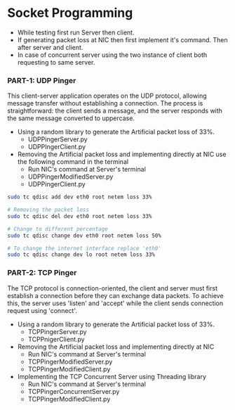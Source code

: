 # Socket Programming

- While testing first run Server then client.
- If generating packet loss at NIC then first implement it's command. Then after server and client.
- In case of concurrent server using the two instance of client both requesting to same server.

### PART-1: UDP Pinger
This client-server application operates on the UDP protocol, allowing message transfer without establishing a connection. The process is straightforward: the client sends a message, and the server responds with the same message converted to uppercase.
- Using a random library to generate the Artificial packet loss of 33%.
     - UDPPingerServer.py
     - UDPPIngerClient.py
- Removing the Artificial packet loss and implementing directly at NIC use the following command in the terminal
     - Run NIC's command at Server's terminal
     - UDPPingerModifiedServer.py
     - UDPPingerClient.py

```bash
sudo tc qdisc add dev eth0 root netem loss 33%

# Removing the packet loss
sudo tc qdisc del dev eth0 root netem loss 33%

# Change to different percentage
sudo tc qdisc change dev eth0 root netem loss 50%

# To change the internet interface replace 'eth0'
sudo tc qdisc change dev lo root netem loss 33%
```

### PART-2: TCP Pinger
The TCP protocol is connection-oriented, the client and server must first establish a connection before they can exchange data packets. To achieve this, the server uses 'listen' and 'accept' while the client sends connection request using 'connect'.
- Using a random library to generate the Artificial packet loss of 33%.
  - TCPPingerServer.py
  - TCPPnigerClient.py
- Removing the Artificial packet loss and implementing directly at NIC
  - Run NIC's command at Server's terminal
  - TCPPingerModifiedServer.py
  - TCPPingerModifiedClient.py
- Implementing the TCP Concurrent Server using Threading library
  - Run NIC's command at Server's terminal
  - TCPPingerConcurrentServer.py
  - TCPPingerModifiedClient.py
